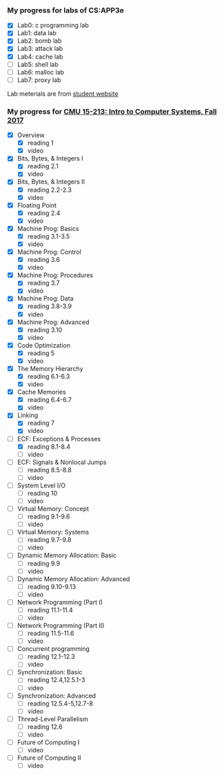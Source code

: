 ### My progress for labs of CS:APP3e

- [x] Lab0: c programming lab
- [x] Lab1: data lab
- [x] Lab2: bomb lab
- [x] Lab3: attack lab
- [x] Lab4: cache lab
- [ ] Lab5: shell lab
- [ ] Lab6: malloc lab
- [ ] Lab7: proxy lab

Lab meterials are from [student website](http://csapp.cs.cmu.edu/3e/labs.html)

### My progress for [CMU 15-213: Intro to Computer Systems, Fall 2017](http://www.cs.cmu.edu/afs/cs/academic/class/15213-f17/www/schedule.html)

- [x] Overview
  - [x] reading 1
  - [x] video
- [x] Bits, Bytes, & Integers I
  - [x] reading 2.1
  - [x] video
- [x] Bits, Bytes, & Integers II
  - [x] reading 2.2-2.3
  - [x] video
- [x] Floating Point
  - [x] reading 2.4
  - [x] video
- [x] Machine Prog: Basics
  - [x] reading 3.1-3.5
  - [x] video
- [x] Machine Prog: Control
  - [x] reading 3.6
  - [x] video
- [x] Machine Prog: Procedures
  - [x] reading 3.7
  - [x] video
- [x] Machine Prog: Data
  - [x] reading 3.8-3.9
  - [x] video
- [x] Machine Prog: Advanced
  - [x] reading 3.10
  - [x] video
- [x] Code Optimization
  - [x] reading 5
  - [x] video
- [x] The Memory Hierarchy
  - [x] reading 6.1-6.3
  - [x] video
- [x] Cache Memories
  - [x] reading 6.4-6.7
  - [x] video
- [x] Linking
  - [x] reading 7
  - [x] video
- [ ] ECF: Exceptions & Processes
  - [x] reading 8.1-8.4
  - [ ] video
- [ ] ECF: Signals & Nonlocal Jumps
  - [ ] reading 8.5-8.8
  - [ ] video
- [ ] System Level I/O
  - [ ] reading 10
  - [ ] video
- [ ] Virtual Memory: Concept
  - [ ] reading 9.1-9.6
  - [ ] video
- [ ] Virtual Memory: Systems
  - [ ] reading 9.7-9.8
  - [ ] video
- [ ] Dynamic Memory Allocation: Basic
  - [ ] reading 9.9
  - [ ] video
- [ ] Dynamic Memory Allocation: Advanced
  - [ ] reading 9.10-9.13
  - [ ] video
- [ ] Network Programming (Part I)
  - [ ] reading 11.1-11.4
  - [ ] video
- [ ] Network Programming (Part II)
  - [ ] reading 11.5-11.6
  - [ ] video
- [ ] Concurrent programming
  - [ ] reading 12.1-12.3
  - [ ] video
- [ ] Synchronization: Basic
  - [ ] reading 12.4,12.5.1-3
  - [ ] video
- [ ] Synchronization: Advanced
  - [ ] reading 12.5.4-5,12.7-8
  - [ ] video
- [ ] Thread-Level Parallelism
  - [ ] reading 12.6
  - [ ] video
- [ ] Future of Computing I
  - [ ] video
- [ ] Future of Computing II
  - [ ] video
